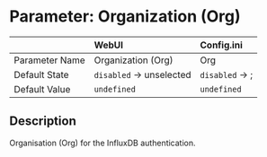 # Parameter: Organization (Org)

|                   | WebUI               | Config.ini
|:---               |:---                 |:----
| Parameter Name    | Organization (Org)  | Org
| Default State     | `disabled` -> unselected | `disabled` -> ;
| Default Value     | `undefined`         | `undefined`


## Description

Organisation (Org) for the InfluxDB authentication.
